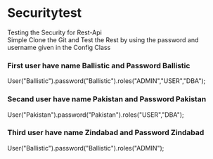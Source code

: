 # Securitytest
Testing the Security for Rest-Api<br>
Simple Clone the Git and Test the Rest by using the password and username given in the Config Class<br>
<h3>First user have name Ballistic and Password Ballistic</h3>
<p>
User("Ballistic").password("Ballistic").roles("ADMIN","USER","DBA");
</p>
<h3>Secand user have name Pakistan and Password Pakistan</h3>
<p>
User("Pakistan").password("Pakistan").roles("USER","DBA");
</p>
<h3>Third user have name Zindabad and Password Zindabad</h3>
<p>
User("Ballistic").password("Ballistic").roles("ADMIN");
</p>
